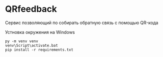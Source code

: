 # QRfeedback
Сервис позволяющий по собирать обратную  связь с помощью QR-кода

Устновка окружения на Windows
```
py -m venv venv
venv\Script\activate.bat
pip install -r requirements.txt
